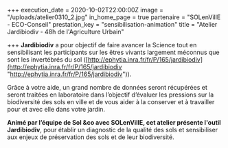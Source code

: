 +++
execution_date = 2020-10-02T22:00:00Z
image = "/uploads/atelier0310_2.jpg"
in_home_page = true
partenaire = "SOLenVillE - ECO-Conseil"
prestation_key = "sensibilisation-animation"
title = "Atelier Jardibiodiv - 48h de l'Agriculture Urbain"

+++
**Jardibiodiv** a pour objectif de faire avancer la Science tout en sensibilisant les participants sur les êtres vivants largement méconnus que sont les invertébrés du sol ([http://ephytia.inra.fr/fr/P/165/jardibiodiv](http://ephytia.inra.fr/fr/P/165/jardibiodiv "http://ephytia.inra.fr/fr/P/165/jardibiodiv")).

Grâce à votre aide, un grand nombre de données seront récupérées et seront traitées en laboratoire dans l’objectif d’évaluer les pressions sur la biodiversité des sols en ville et de vous aider à la conserver et à travailler pour et avec elle dans votre jardin.

**Animé par l’équipe de Sol &co avec SOLenVillE, cet atelier présente l'outil Jardibiodiv**, pour établir un diagnostic de la qualité des sols et sensibiliser aux enjeux de préservation des sols et de leur biodiversité.